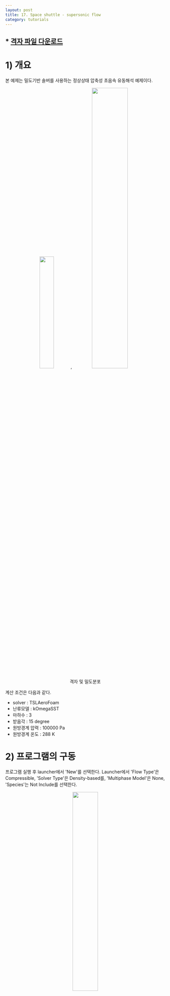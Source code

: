 ```yaml
---
layout: post
title: 17. Space shuttle - supersonic flow
category: tutorials
---
```


## * [격자 파일 다운로드](https://drive.google.com/file/d/12oc-gY76vct8fNCBbF4dNbAVqmuVCNVP/view?usp=sharing)

# 1) 개요

본 예제는 밀도기반 솔버를 사용하는 정상상태 압축성 초음속 유동해석 예제이다.


<p align='center'>
    <img src="https://github.com/nextfoam/baram-pages/raw/main/screenshots/ss/ss-mesh.png"  width=30%>,<img src="https://github.com/nextfoam/baram-pages/raw/main/screenshots/ss/ss-pContour.png"  width=47.5%> 
    <br> 격자 및 밀도분포
</p>

계산 조건은 다음과 같다.

+ solver : TSLAeroFoam
+ 난류모델 : kOmegaSST
+ 마하수 : 3
+ 받음각 : 15 degree
+ 원방경계 압력 : 100000 Pa
+ 원방경계 온도 : 288 K

# 2) 프로그램의 구동

프로그램 실행 후 launcher에서 'New'를 선택한다. Launcher에서 'Flow Type'은 Compressible, 'Solver Type'은 Density-based를, 'Multiphase Model'은 None, 'Species'는 Not Include를 선택한다.

<p align='center'>
   <img src="https://github.com/nextfoam/baram-pages/raw/main/screenshots/rae2822/launcher-densityBased.png"  width=40%> 
    <br> launcher 설정
</p>

# 3) 격자

격자는 주어진 polyMesh 폴더를 사용한다. 상단 메뉴에서 File - Load Mesh - OpenFOAM을 순서대로 클릭하고 polyMesh 폴더를 선택한다. <br>

<p align='center'>
    <img src="https://github.com/nextfoam/baram-pages/raw/main/screenshots/mixingPipe/1.2.png"><br>
</p>

# 4) 계산조건

## (1) General

Operating Conditions에 0을 입력한다. 

## (2) Models

난류 모델은 $SST k - \omega$ 모델을 선택한다.

## (3) Materials

Density는 Perfect Gas, Viscosity는 Sutherland를 선택한다. 나머지는 디폴트 조건을 사용한다.
<br>

## (4) Boundary Conditions

경계조건은 다음과 같이 설정한다.

* spaceShuttle
  + Wall - No slip, adiabatic 

+ maxy 
  + symmetry
  
* minx, maxx, miny, minz, maxz
  + Far-Field Riemann 
  + Flow Direction : 받음각 15에 해당하는 방향, (0.965926, 0, 0.258819) 
  + Mach Number : 3
  + Static Pressure : 100000
  + Static Temperature : 288  
  + Turbulence : intensity and viscosity ratio(0.1 and 1)
  
<p align='center'>
    <img src="https://github.com/nextfoam/baram-pages/raw/main/screenshots/ss/ss-farfield.png" width=40%> 
    <br> farfield Riemann 경계조건
</p>

  
## (5) Reference Values

+ Area, Length : 1
+ Density : 1.2097(farfield condition)
+ Pressure : 100000(farfield condition)
+ Velocity : 1020.5933(farfield condition)


## (6) Numerical Conditions

Formulation은 Implicit, Flux Type은 Roe-FDS를 사용한다. Entropy Fix Coefficient는 0.5를 사용한다. 

Discretization Schemes에서 Flow와 Turbulence 모두 Second Order Upwind를 사용한다.

Convergence Criteria에서 Density의 값을 1e-5으로 설정한다

나머지는 모두 디폴트를 사용한다.

<p align='center'>
    <img src="https://github.com/nextfoam/baram-pages/raw/main/screenshots/rae2822/rae-nume.png" width=40%> 
    <br> 수치해석 조건
</p>

## (7) Monitors

Add - Forces를 선택하고 다음과 같이 설정한다.

+ Lift Direction : (-0.258819, 0, 0.965926)
+ Drag Direction : (0.965926, 0, 0.258819)
+ Boundaries : spaceShuttle


## (8) Initialization

초기조건은 다음과 같이 설정한다.

+ Velocity : (985.817, 0, 264.149)
+ Pressure : 100000
+ Temperature : 288
+ Turbulence
  + Scale of Velocity : 1020.5933
  + Turbulent Intensity : 0.1
  + Turbulent Viscosity Ratio : 1 


## (9) Run Conditions

'Run Conditions'는 다음과 같이 설정한다.

+ Number of Iterations : 3000
+ Courant Number : 0.1
+ Save Interval : 500

# 4) Run

Start Calculation을 누르면 계산이 시작된다.

초음속 유동의 경우 Courant Number를 높게 시작하면 초기에 발산하는 경우가 많아 작은 값으로 시작한 후 계산이 어느 정도 안정되면 조금씩 높여주면 수렴 속도를 높일 수 있다. 계산 중 Run Condition에서 값을 수정하고 Run에서 Update Configuration 버튼을 누르면 적용된다. 이 예제에서는 0.1로 시작해서 200번 iteration 정도에서 값을 1로 높여주고 400번 정도에서 100으로 높여주었다.

<p align='center'>
    <img src="https://github.com/nextfoam/baram-pages/raw/main/screenshots/ss/ss-run.png" width=80%> 
    <br> Residual 그래프
</p>



# 5) 후처리

External tools의 paraview 버튼을 클릭하여 paraview를 실행하고 압력을 선택하면 다음과 같은 분포를 확인할 수 있다.

<p align='center'>
    <img src="https://github.com/nextfoam/baram-pages/raw/main/screenshots/ss/ss-paraview.png" width=80%> 
    <br> 압력 분포
</p>


